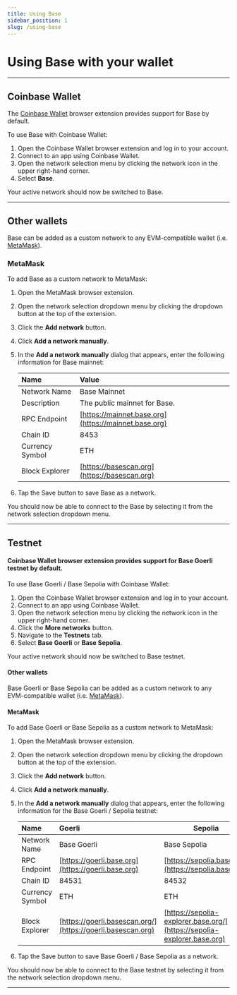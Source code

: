 ```yaml
---
title: Using Base
sidebar_position: 1
slug: /using-base
---
```


# Using Base with your wallet

---

## Coinbase Wallet

The [Coinbase Wallet](https://chrome.google.com/webstore/detail/coinbase-wallet-extension/hnfanknocfeofbddgcijnmhnfnkdnaad?hl=en) browser extension provides support for Base by default.

To use Base with Coinbase Wallet:

1. Open the Coinbase Wallet browser extension and log in to your account.
2. Connect to an app using Coinbase Wallet.
3. Open the network selection menu by clicking the network icon in the upper right-hand corner.
4. Select **Base**.

Your active network should now be switched to Base.

---

## Other wallets

Base can be added as a custom network to any EVM-compatible wallet (i.e. [MetaMask](https://chrome.google.com/webstore/detail/metamask/nkbihfbeogaeaoehlefnkodbefgpgknn)).

### MetaMask

To add Base as a custom network to MetaMask:

1. Open the MetaMask browser extension.
2. Open the network selection dropdown menu by clicking the dropdown button at the top of the extension.
3. Click the **Add network** button.
4. Click **Add a network manually**.
5. In the **Add a network manually** dialog that appears, enter the following information for Base mainnet:

   | Name            | Value                                                |
   | :-------------- | :--------------------------------------------------- |
   | Network Name    | Base Mainnet                                         |
   | Description     | The public mainnet for Base.                         |
   | RPC Endpoint    | [https://mainnet.base.org](https://mainnet.base.org) |
   | Chain ID        | 8453                                                 |
   | Currency Symbol | ETH                                                  |
   | Block Explorer  | [https://basescan.org](https://basescan.org)         |

6. Tap the Save button to save Base as a network.

You should now be able to connect to the Base by selecting it from the network selection dropdown menu.

---

## Testnet

#### Coinbase Wallet browser extension provides support for Base Goerli testnet by default.

To use Base Goerli / Base Sepolia with Coinbase Wallet:

1. Open the Coinbase Wallet browser extension and log in to your account.
2. Connect to an app using Coinbase Wallet.
3. Open the network selection menu by clicking the network icon in the upper right-hand corner.
4. Click the **More networks** button.
5. Navigate to the **Testnets** tab.
6. Select **Base Goerli** or **Base Sepolia**.

Your active network should now be switched to Base testnet.

#### Other wallets

Base Goerli or Base Sepolia can be added as a custom network to any EVM-compatible wallet (i.e. [MetaMask](https://chrome.google.com/webstore/detail/metamask/nkbihfbeogaeaoehlefnkodbefgpgknn)).

#### MetaMask

To add Base Goerli or Base Sepolia as a custom network to MetaMask:

1. Open the MetaMask browser extension.
2. Open the network selection dropdown menu by clicking the dropdown button at the top of the extension.
3. Click the **Add network** button.
4. Click **Add a network manually**.
5. In the **Add a network manually** dialog that appears, enter the following information for the Base Goerli / Sepolia testnet:

   | Name            | Goerli                                                      | Sepolia                                                                 |
   | :-------------- |:------------------------------------------------------------|-------------------------------------------------------------------------|
   | Network Name    | Base Goerli                                                 | Base Sepolia                                                            |
   | RPC Endpoint    | [https://goerli.base.org](https://goerli.base.org)          | [https://sepolia.base.org](https://sepolia.base.org)                    |
   | Chain ID        | 84531                                                       | 84532                                                                   |
   | Currency Symbol | ETH                                                         | ETH                                                                     |
   | Block Explorer  | [https://goerli.basescan.org/](https://goerli.basescan.org) | [https://sepolia-explorer.base.org/](https://sepolia-explorer.base.org) |

6. Tap the Save button to save Base Goerli / Base Sepolia as a network.

You should now be able to connect to the Base testnet by selecting it from the network selection dropdown menu.

---

